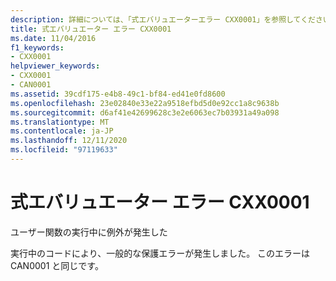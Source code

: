 ```yaml
---
description: 詳細については、「式エバリュエーターエラー CXX0001」を参照してください。
title: 式エバリュエーター エラー CXX0001
ms.date: 11/04/2016
f1_keywords:
- CXX0001
helpviewer_keywords:
- CXX0001
- CAN0001
ms.assetid: 39cdf175-e4b8-49c1-bf84-ed41e0fd8600
ms.openlocfilehash: 23e02840e33e22a9518efbd5d0e92cc1a8c9638b
ms.sourcegitcommit: d6af41e42699628c3e2e6063ec7b03931a49a098
ms.translationtype: MT
ms.contentlocale: ja-JP
ms.lasthandoff: 12/11/2020
ms.locfileid: "97119633"
---
```

# <a name="expression-evaluator-error-cxx0001"></a>式エバリュエーター エラー CXX0001

ユーザー関数の実行中に例外が発生した

実行中のコードにより、一般的な保護エラーが発生しました。 このエラーは CAN0001 と同じです。

